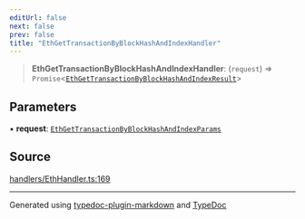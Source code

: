 ```yaml
---
editUrl: false
next: false
prev: false
title: "EthGetTransactionByBlockHashAndIndexHandler"
---
```


> **EthGetTransactionByBlockHashAndIndexHandler**: (`request`) => `Promise`\<[`EthGetTransactionByBlockHashAndIndexResult`](/generated/type-aliases/ethgettransactionbyblockhashandindexresult/)\>

## Parameters

▪ **request**: [`EthGetTransactionByBlockHashAndIndexParams`](/generated/type-aliases/ethgettransactionbyblockhashandindexparams/)

## Source

[handlers/EthHandler.ts:169](https://github.com/evmts/tevm-monorepo/blob/main/vm/api/src/handlers/EthHandler.ts#L169)

***
Generated using [typedoc-plugin-markdown](https://www.npmjs.com/package/typedoc-plugin-markdown) and [TypeDoc](https://typedoc.org/)
